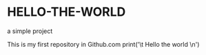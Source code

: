 # HELLO-THE-WORLD
a simple project

This is my first repository in Github.com
print('\t Hello the world \n')
